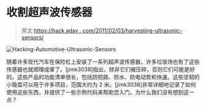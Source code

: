 # 收割超声波传感器

> 原文:[https://hack aday . com/2011/02/03/harvesting-ultrasonic-sensors/](https://hackaday.com/2011/02/03/harvesting-ultrasonic-sensors/)

![](../Images/6b76c873907941a7ade97177b1f1d92c.png "Hacking-Automotive-Ultrasonic-Sensors")

随着许多现代汽车在保险杠上安装了一系列超声波传感器，许多垃圾场也有了这些传感器也就顺理成章了。[jimk3038]指出，除非它们被压碎，否则它们可能是好的。这些产品的功能清单很长，包括防短路、防水、防电动势和快速。这些坚韧的小吸盘可以用于许多项目，范围大约为 2 米。[jimk3038]非常详细地记录了如何使用这些东西，并提供了一些示例代码来帮助您入门。为什么我们没有想到这一点？